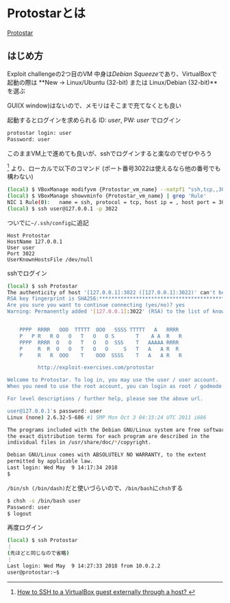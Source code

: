 <!-- TITLE: Protostar -->
<!-- SUBTITLE: A quick summary of Protostar -->

# Protostarとは

[Protostar](https://exploit-exercises.com/protostar/)

## はじめ方

Exploit challengeの2つ目のVM
中身は*Debian Squeeze*であり、VirtualBoxで起動の際は **New &rarr; Linux/Ubuntu (32-bit) または Linux/Debian (32-bit)**を選ぶ

GUI(X window)はないので、メモリはそこまで充てなくとも良い

起動するとログインを求められる
ID: *user*, PW: *user* でログイン

```sh
protostar login: user
Password: user
```

このままVM上で進めても良いが、sshでログインすると楽なのでぜひやろう

[^10] より、ローカルで以下のコマンド
(ポート番号3022は使えるなら他の番号でも構わない)

```sh
(local) $ VBoxManage modifyvm {Protostar_vm_name} --natpf1 "ssh,tcp,,3022,,22"
(local) $ VBoxManage showvminfo {Protostar_vm_name} | grep 'Rule' 
NIC 1 Rule(0):   name = ssh, protocol = tcp, host ip = , host port = 3022, guest ip = , guest port = 22
(local) $ ssh user@127.0.0.1 -p 3022
```

ついでに`~/.ssh/config`に追記

```
Host Protostar
HostName 127.0.0.1 
User user
Port 3022
UserKnownHostsFile /dev/null
```

sshでログイン

```sh
(local) $ ssh Protostar 
The authenticity of host '[127.0.0.1]:3022 ([127.0.0.1]:3022)' can't be established.
RSA key fingerprint is SHA256:*******************************************.
Are you sure you want to continue connecting (yes/no)? yes
Warning: Permanently added '[127.0.0.1]:3022' (RSA) to the list of known hosts.


    PPPP  RRRR   OOO  TTTTT  OOO   SSSS TTTTT   A   RRRR  
    P   P R   R O   O   T   O   O S       T    A A  R   R 
    PPPP  RRRR  O   O   T   O   O  SSS    T   AAAAA RRRR  
    P     R  R  O   O   T   O   O     S   T   A   A R  R  
    P     R   R  OOO    T    OOO  SSSS    T   A   A R   R 

          http://exploit-exercises.com/protostar                                                 

Welcome to Protostar. To log in, you may use the user / user account.
When you need to use the root account, you can login as root / godmode.

For level descriptions / further help, please see the above url.

user@127.0.0.1's password: user
Linux (none) 2.6.32-5-686 #1 SMP Mon Oct 3 04:15:24 UTC 2011 i686

The programs included with the Debian GNU/Linux system are free software;
the exact distribution terms for each program are described in the
individual files in /usr/share/doc/*/copyright.

Debian GNU/Linux comes with ABSOLUTELY NO WARRANTY, to the extent
permitted by applicable law.
Last login: Wed May  9 14:17:34 2018
$ 
```

`/bin/sh (/bin/dash)`だと使いづらいので、`/bin/bash`に`chsh`する

```sh
$ chsh -s /bin/bash user
Password: user
$ logout
```

再度ログイン

```bash
(local) $ ssh Protostar
⋮
(先ほどと同じなので省略)
⋮
Last login: Wed May  9 14:27:33 2018 from 10.0.2.2
user@protostar:~$ 
```

[^10]: [How to SSH to a VirtualBox guest externally through a host?
](https://stackoverflow.com/questions/5906441/how-to-ssh-to-a-virtualbox-guest-externally-through-a-host)

